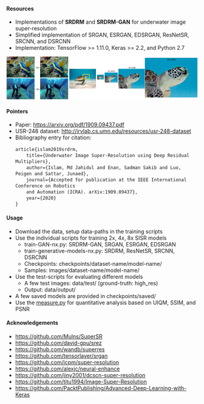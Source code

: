 #### Resources
- Implementations of **SRDRM** and **SRDRM-GAN** for underwater image super-resolution
- Simplified implementation of SRGAN, ESRGAN, EDSRGAN, ResNetSR, SRCNN, and DSRCNN
- Implementation: TensorFlow >= 1.11.0, Keras >= 2.2, and Python 2.7
  
![img1](/data/fig1b.jpg)

#### Pointers
- Paper: https://arxiv.org/pdf/1909.09437.pdf
- USR-248 dataset: http://irvlab.cs.umn.edu/resources/usr-248-dataset
- Bibliography entry for citation:
	```
	article{islam2019srdrm,
	    title={Underwater Image Super-Resolution using Deep Residual Multipliers},
	    author={Islam, Md Jahidul and Enan, Sadman Sakib and Luo, Peigen and Sattar, Junaed},
	    journal={Accepted for publication at the IEEE International Conference on Robotics 
	    and Automation (ICRA). arXiv:1909.09437},
	    year={2020}
	}
	```
#### Usage
- Download the data, setup data-paths in the training scripts
- Use the individual scripts for training 2x, 4x, 8x SISR models 
	- train-GAN-nx.py: SRDRM-GAN, SRGAN, ESRGAN, EDSRGAN
	- train-generative-models-nx.py: SRDRM, ResNetSR, SRCNN, DSRCNN
	- Checkpoints: checkpoints/dataset-name/model-name/
	- Samples: images/dataset-name/model-name/
- Use the test-scripts for evaluating different models
	- A few test images: data/test/ (ground-truth: high_res)
	- Output: data/output/ 
- A few saved models are provided in checkpoints/saved/
- Use the [measure.py](measure.py) for quantitative analysis based on UIQM, SSIM, and PSNR 

#### Acknowledgements
- https://github.com/Mulns/SuperSR
- https://github.com/david-gpu/srez
- https://github.com/wandb/superres
- https://github.com/tensorlayer/srgan
- https://github.com/icpm/super-resolution
- https://github.com/alexjc/neural-enhance
- https://github.com/jiny2001/dcscn-super-resolution
- https://github.com/titu1994/Image-Super-Resolution
- https://github.com/PacktPublishing/Advanced-Deep-Learning-with-Keras




